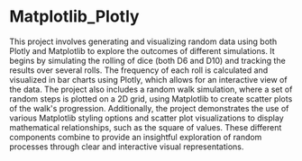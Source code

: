 # Matplotlib_Plotly



This project involves generating and visualizing random data using both Plotly and Matplotlib to explore the outcomes of different simulations. It begins by simulating the rolling of dice (both D6 and D10) and tracking the results over several rolls. The frequency of each roll is calculated and visualized in bar charts using Plotly, which allows for an interactive view of the data. The project also includes a random walk simulation, where a set of random steps is plotted on a 2D grid, using Matplotlib to create scatter plots of the walk's progression. Additionally, the project demonstrates the use of various Matplotlib styling options and scatter plot visualizations to display mathematical relationships, such as the square of values. These different components combine to provide an insightful exploration of random processes through clear and interactive visual representations.
